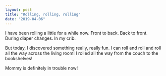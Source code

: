 ```yaml
---
layout: post
title: "Rolling, rolling, rolling"
date: "2019-04-06"
---
```


I have been rolling a little for a while now. Front to back. Back to front.  During diaper changes. In my crib.

But today, I discovered something really, really fun. I can roll and roll and roll all the way across the living room! I rolled all the way from the couch to the bookshelves!

Mommy is definitely in trouble now!
